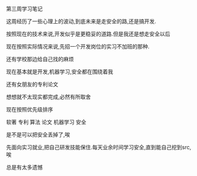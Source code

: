 第三周学习笔记

这周经历了一些心理上的波动,到底未来是走安全的路,还是搞开发.

按照现在的技术来说,开发似乎是更稳妥的道路.但是我还是想走安全以后

现在按照实际情况来说,先招一个开发岗位的实习不加班的那种.

还有学校那边给自己找的麻烦

现在基本就是开发,机器学习,安全都在围绕着我

还有女朋友的专利论文

想想就不太现实都完成,必然有所取舍

现在按照优先级排序

软著 专利 算法 论文 机器学习  安全

是不是可以把安全丢掉了,唉

先面向实习就业,把自己研发技能保住.每天业余时间学习安全,直到能自己挖到src,唉

总是有太多遗憾
